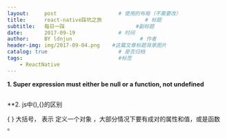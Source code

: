 ```yaml
---
layout:     post                    # 使用的布局（不需要改）
title:      react-native踩坑之旅              # 标题 
subtitle:   每日一踩                       #副标题
date:       2017-09-19              # 时间
author:     BY ldnjun                      # 作者
header-img: img/2017-09-04.png    #这篇文章标题背景图片
catalog: true                       # 是否归档
tags:                               #标签
    - ReactNative
---
```

**1. Super expression must either be null or a function, not undefined**
```javascript

```
**2. js中(),{}的区别

{ } 大括号， 表示 定义一个对象 ，大部分情况下要有成对的属性和值，或是函数 。
